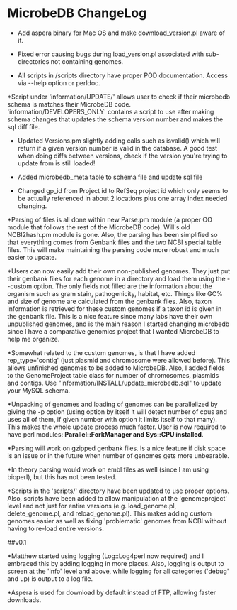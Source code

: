 MicrobeDB ChangeLog
=

* Add aspera binary for Mac OS and make download_version.pl aware of it.

* Fixed error causing bugs during load_version.pl associated with sub-directories not containing genomes. 

* All scripts in /scripts directory have proper POD documentation. Access via --help option or perldoc.

*Script under 'information/UPDATE/' allows user to check if their microbedb schema is matches their MicrobeDB code. 'information/DEVELOPERS_ONLY' contains a script to use after making schema changes that updates the schema version number and makes the sql diff file.

* Updated Versions.pm slightly adding calls such as isvalid() which will return if a given version number is valid in the database.  A good test when doing diffs between versions, check if the version you're trying to update from is still loaded!

* Added microbedb_meta table to schema file and update sql file

* Changed gp_id from Project id to RefSeq project id which only seems to be actually referenced in about 2 locations plus one array index needed changing. 

*Parsing of files is all done within new Parse.pm module (a proper OO module that follows the rest of the MicrobeDB code). Will's old NCBI2hash.pm module is gone. Also, the parsing has been simplified so that everything comes from Genbank files and the two NCBI special table files. This will make maintaining the parsing code more robust and much easier to update.

*Users can now easily add their own non-published genomes. They just put their genbank files for each genome in a directory and load them using the --custom option. The only fields not filled are the information about the organism such as gram stain, pathogenicity, habitat, etc. Things like GC% and size of genome are calculated from the genbank files. Also, taxon information is retrieved for these custom genomes if a taxon id is given in the genbank file. This is a nice feature since many labs have their own unpublished genomes, and is the main reason I started changing microbedb since I have a comparative genomics project that I wanted MicrobeDB to help me organize.

*Somewhat related to the custom genomes, is that I have added rep_type='contig' (just plasmid and chromosome were allowed before). This allows unfinished genomes to be added to MicrobeDB. Also, I added fields to the GenomeProject table class for number of chromosomes, plasmids and contigs. Use "information/INSTALL/update_microbedb.sql" to update your MySQL schema.

*Unpacking of genomes and loading of genomes can be parallelized by giving the -p option (using option by itself it will detect number of cpus and uses all of them, if given number with option it limits itself to that many). This makes the whole update process much faster. User is now required to have perl modules: __Parallel::ForkManager and Sys::CPU installed__.

*Parsing will work on gzipped genbank files. Is a nice feature if disk space is an issue or in the future when number of genomes gets more unbearable.

*In theory parsing would work on embl files as well (since I am using bioperl), but this has not been tested.

*Scripts in the 'scripts/' directory have been updated to use proper options. Also, scripts have been added to allow manipulation at the 'genomeproject' level and not just for entire versions (e.g. load_genome.pl, delete_genome.pl, and reload_genome.pl). This makes adding custom genomes easier as well as fixing 'problematic' genomes from NCBI without having to re-load entire versions.

##v0.1

*Matthew started using logging (Log::Log4perl now required) and I embraced this by adding logging in more places. Also, logging is output to screen at the 'info' level and above, while logging for all categories ('debug' and up) is output to a log file.

*Aspera is used for download by default instead of FTP, allowing faster downloads.
